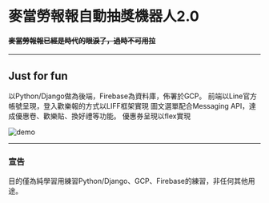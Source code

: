 # 麥當勞報報自動抽獎機器人2.0
#### ~~麥當勞報報已經是時代的眼淚了，過時不可用拉~~
---
## Just for fun
以Python/Django做為後端，Firebase為資料庫，佈署於GCP。
前端以Line官方帳號呈現，登入歡樂報的方式以LIFF框架實現
圖文選單配合Messaging API，達成優惠卷、歡樂貼、換好禮等功能。
優惠券呈現以flex實現

![demo](IMG/Demo.gif)

----

### 宣告
目的僅為純學習用練習Python/Django、GCP、Firebase的練習，非任何其他用途。